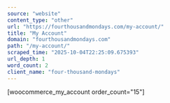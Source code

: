 ```yaml
---
source: "website"
content_type: "other"
url: "https://fourthousandmondays.com/my-account/"
title: "My Account"
domain: "fourthousandmondays.com"
path: "/my-account/"
scraped_time: "2025-10-04T22:25:09.675393"
url_depth: 1
word_count: 2
client_name: "four-thousand-mondays"
---
```


[woocommerce_my_account order_count="15"]